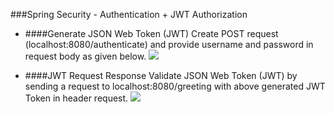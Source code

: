 ###Spring Security - Authentication + JWT Authorization

- ####Generate JSON Web Token (JWT)
Create POST request (localhost:8080/authenticate) and provide username and password in request body as given below.
 ![](https://frankker-github-repo.s3.eu-central-1.amazonaws.com/spring-boot-jwt-request.jfif)


- ####JWT Request Response
Validate JSON Web Token (JWT) by sending a request to  localhost:8080/greeting with above generated JWT Token in header request.
![](https://frankker-github-repo.s3.eu-central-1.amazonaws.com/spring-boot-jwt-validate-response.jfif)